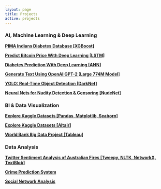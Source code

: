 ```yaml
---
layout: page
title: Projects
active: projects
---
```


### AI, Machine Learning & Deep Learning

[**PIMA Indians Diabetes Database [XGBoost]**](https://nbviewer.jupyter.org/github/lahorekid/nbviewer1/blob/master/XGBoost%20%283%29.ipynb)

[**Predict Bitcoin Price With Deep Learning [LSTM]**](https://nbviewer.jupyter.org/github/lahorekid/lahorekid.github.io/blob/master/_posts/2020-01-01-LSTM.ipynb)

[**Diabetes Prediction With Deep Learning [ANN]**](https://nbviewer.jupyter.org/github/lahorekid/cnn/blob/master/Diabetes.ipynb)

[**Generate Text Using OpenAI GPT-2 [Large 774M Model]**](https://nbviewer.jupyter.org/github/lahorekid/cnn/blob/master/GPT_2.ipynb)

[**YOLO: Real-Time Object Detection [DarkNet]**](https://nbviewer.jupyter.org/github/lahorekid/cnn/blob/master/Object_detection.ipynb)

[**Neural Nets for Nudity Detection & Censoring [NudeNet]**](https://nbviewer.jupyter.org/github/lahorekid/cnn/blob/master/Nude_classifier.ipynb)

### BI & Data Visualization

[**Explore Kaggle Datasets [Pandas, Matplotlib, Seaborn]**](https://nbviewer.jupyter.org/github/lahorekid/nbviewer1/blob/master/Explore_Kaggle_Datasets_Using_Pandas%2C_Matplotlib_and_Seaborn.ipynb)

[**Explore Kaggle Datasets [Altair]**](https://nbviewer.jupyter.org/github/lahorekid/nbviewer1/blob/master/Altair_updated%20%281%29.ipynb)

[**World Bank Big Data Project [Tableau]**](/_posts/2000-01-01-bank.md)

### Data Analysis

[**Twitter Sentiment Analysis of Australian Fires [Tweepy, NLTK, NetworkX, TextBlob]**](https://nbviewer.jupyter.org/github/lahorekid/ufo/blob/master/Twitter.ipynb)

[**Crime Prediction System**](/_posts/2020-01-01-cis.md)

[**Social Network Analysis**](/_posts/2020-01-01-sna.md)


